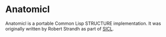 # Anatomicl

Anatomicl is a portable Common Lisp STRUCTURE implementation. It was
originally written by Robert Strandh as part of [SICL][].

[SICL]: https://github.com/robert-strandh/SICL
